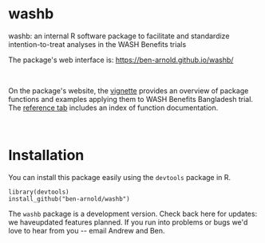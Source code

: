 # washb  
washb: an internal R software package to facilitate and standardize intention-to-treat analyses in the WASH Benefits trials

The package's web interface is: https://ben-arnold.github.io/washb/

<br>

On the package's website, the [vignette](https://ben-arnold.github.io/washb/vignettes/washb-package-vignette.html) provides an overview of package functions and examples applying them to WASH Benefits Bangladesh trial. The [reference tab](https://ben-arnold.github.io/washb/reference.html) includes an index of function documentation. 

<br>

# Installation  

You can install this package easily using the `devtools` package in R. 

```
library(devtools)  
install_github("ben-arnold/washb")  
```

The `washb` package is a development version. Check back here for updates: we haveupdated features planned. If you run into problems or bugs we'd love to hear from you -- email Andrew and Ben.

